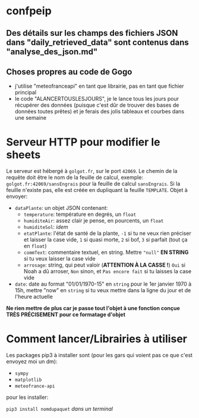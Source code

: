 # confpeip

## Des détails sur les champs des fichiers JSON dans "daily_retrieved_data" sont contenus dans "analyse_des_json.md"

## Choses propres au code de Gogo

* j'utilise "meteofranceapi" en tant que librairie, pas en tant que fichier principal
* le code "ALANCERTOUSLESJOURS", je le lance tous les jours pour récupérer des données (puisque c'est dûr de trouver des bases de données toutes prêtes) et je ferais des jolis tableaux et courbes dans une semaine

# Serveur HTTP pour modifier le sheets
Le serveur est hébergé à `golgot.fr`, sur le port `42069`.
Le chemin de la requête doit être le nom de la feuille de calcul, exemple: `golgot.fr:42069/sansEngrais` pour la feuille de calcul `sansEngrais`. Si la feuille n'existe pas, elle est créée en dupliquant la feuille `TEMPLATE`.
Objet à envoyer:

* `dataPlante`: un objet JSON contenant:
    * `temperature`: température en degrés, un `float`
    * `humiditeAir`: assez clair je pense, en pourcents, un `float`
    * `humiditeSol`: *idem*
    * `etatPlante`: l'état de santé de la plante, `-1` si tu ne veux rien préciser et laisser la case vide, `1` si quasi morte, `2` si bof, `3` si parfait (tout ça en `float`)
    * `commText`: commentaire textuel, en string. Mettre `"null"` **EN STRING** si tu veux laisser la case vide
    * `arrosage`: string, qui peut valoir (**ATTENTION À LA CASSE !**) `Oui` si Noah a dû arroser, `Non` sinon, et `Pas encore fait` si tu laisses la case vide
* `date`: date au format "01/01/1970-15" en `string` pour le 1er janvier 1970 à 15h, mettre "now" en `string` si tu veux mettre dans la ligne du jour et de l'heure actuelle

**Ne rien mettre de plus car je passe tout l'objet à une fonction conçue TRÈS PRÉCISEMENT pour ce formatage d'objet**

# Comment lancer/Librairies à utiliser

Les packages pip3 à installer sont (pour les gars qui voient pas ce que c'est envoyez moi un dm):
* `sympy`
* `matplotlib`
* `meteofrance-api`

pour les installer:

`pip3 install nomdupaquet` *dans un terminal*